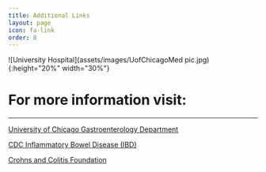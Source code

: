 ```yaml
---
title: Additional Links
layout: page
icon: fa-link
order: 8
---
```

![University Hospital](assets/images/UofChicagoMed pic.jpg){:height="20%" width="30%"}

# For more information visit:
---

[University of Chicago Gastroenterology Department](https://medicine.uchicago.edu/sections/gastroenterology-hepatology-nutrition/)

[CDC Inflammatory Bowel Disease (IBD)](https://www.cdc.gov/ibd/index.htm)

[Crohns and Colitis Foundation](https://www.crohnscolitisfoundation.org/) 
